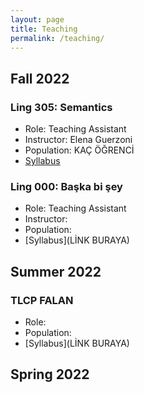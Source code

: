 ```yaml
---
layout: page
title: Teaching
permalink: /teaching/
---
```


## Fall 2022
### Ling 305: Semantics
- Role: Teaching Assistant
- Instructor: Elena Guerzoni
- Population: KAÇ ÖĞRENCİ
- [Syllabus](https://github.com/furkandikmen/furkandikmen.github.io/blob/master/assets/syllabus/Ling305_Fall2022.pdf)

### Ling 000: Başka bi şey
- Role: Teaching Assistant
- Instructor: 
- Population: 
- [Syllabus](LİNK BURAYA)

## Summer 2022
### TLCP FALAN
- Role: 
- Population: 
- [Syllabus](LİNK BURAYA)


## Spring 2022
